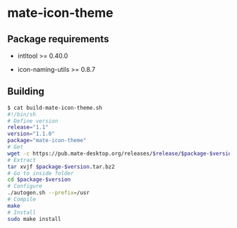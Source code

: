 # mate-icon-theme

## Package requirements

  * intltool >= 0.40.0

  * icon-naming-utils >= 0.8.7

## Building

```bash
$ cat build-mate-icon-theme.sh
#!/bin/sh
# Define version
release="1.1"
version="1.1.0"
package="mate-icon-theme"
# Get
wget -c https://pub.mate-desktop.org/releases/$release/$package-$version.tar.bz2
# Extract
tar xvjf $package-$version.tar.bz2
# Go to inside folder
cd $package-$version
# Configure
./autogen.sh --prefix=/usr
# Compile
make
# Install
sudo make install
```
